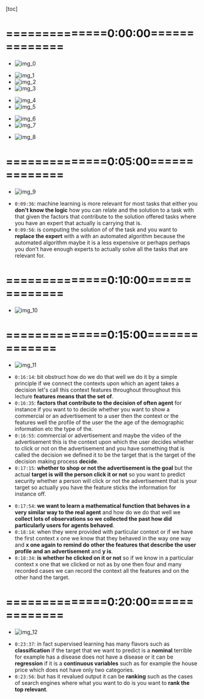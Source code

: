 <!-- /home/areo/Videos/Machine_Learning/01._Introduction_-_part_1.MP4 -->
<!-- /home/areo/.config/mpv/mpv.conf -->
[toc]
# ==============0:00:00==============
- ![img_0](./_01._Introduction_-_part_1_imgs/0:00:01_0.png)
<!-- - `0:00:02`: hi guys and welcome to the very first video of the lectures that will accompany you throughout the machine learning lecture today we're going to introduce you to the topic of machine learning and throughout today's features we are going to cover that. -->
<!-- - `0:00:20`: concepts of machine learning at the beginning and then afterwards familiarize you with supervised learning and as a third step we are going to provide a probabilistic interpretation of the supervised learning task and then move on with describing the design cycles that typically you have to do in order to. -->
<!-- - `0:00:40`: to apply machine learning last but not least we are going to provide some simple non-parametric models that will provide a smooth introduction to some real machine learning methods so without much ado let us start with the concepts what. -->
<!-- - `0:01:00`: his mission and so many of you already might have heard of machine learning from the use from your friends maybe you'll have already worked with some machine learning tools or maybe implemented assumption learning methods in the past and you already perhaps know that machine learning is a subfield of art. -->
<!-- - `0:01:20`: efficient intelligence and in essence machine learning is a way to make machines am able to learn to approximately solve a task so what we are going to do is we've tried to solve tasks in an approximate not exact way and we're doing that. -->
- ![img_1](./_01._Introduction_-_part_1_imgs/0:01:20_1.png)
- ![img_2](./_01._Introduction_-_part_1_imgs/0:01:30_2.png)
- ![img_3](./_01._Introduction_-_part_1_imgs/0:01:39_3.png)
<!-- - `0:01:40`: that by recording lots of data and trying to learn from this data in other words we use pastoral curious just of past instances and given solutions so if we have a task that we need to solve we record data off of how it was solved in the past and we make use of this data in a way that. -->
- ![img_4](./_01._Introduction_-_part_1_imgs/0:01:49_4.png)
- ![img_5](./_01._Introduction_-_part_1_imgs/0:01:58_5.png)
<!-- - `0:02:01`: we are trying to learn algorithms that propose some solutions in the same way that the recorded solutions were given and we are trying to maximize the quality of thus approximating solutions sought to give you a very simple explanation and assume that. -->
- ![img_6](./_01._Introduction_-_part_1_imgs/0:02:08_6.png)
- ![img_7](./_01._Introduction_-_part_1_imgs/0:02:17_7.png)
<!-- - `0:02:21`: you would like to offer some advertisement to the users of an online website yet fought for the sake of of the example assume that you either the developer or the main id person behind. -->
<!-- - `0:02:35`: a website that has to offer advertisements and your you have the task of deciding which advertisements to give to a user and you measure the success of your decision by whether the user clicks on the advertisement or not. -->
<!-- - `0:02:52`: so what the solution here is is the fact that you have provided an advertisement that the user clicked and a bad solution is that you have provided an advertisement that the user did not click so if you have does a taunt. -->
<!-- - `0:03:12`: off off with a different user profiles and different advertisements that were shown to them and also recorded whether they have clicked on not then you can you can train an algorithm or a method that is able to learn whether a user has. -->
- ![img_8](./_01._Introduction_-_part_1_imgs/0:03:31_8.png)
<!-- - `0:03:32`: a likelihood to click on an advertisement or not and such metals that you are going to train or optimize is going to make use of the previously recorded user experience that is what we call task instance saw an instance of a user provide an advertisement and. -->
<!-- - `0:03:52`: the fact where they clicked it or not you are trying to learn a model that approximates the behavior of users and why do we need to do that we need to do that because in the future we might decide for a new user and for a new advertisement what is the likelihood that he is going to click on it. -->
<!-- - `0:04:13`: because that's how you make revenue and in fact machine learning is the art of of creating algorithms and metals that learn from data for example on. -->
<!-- - `0:04:24`: on face recognition but there are much more examples of machine learning that are currently being used basically it is everywhere from speech recognition to language translation it is being used in in in most of your daily lives for example when you translate some text from english to try. -->
<!-- - `0:04:45`: german and vice versa there are some machine learning models there that contact at natural language processing tasks and it has been used extensively on search engines in what we call learning to rank so you'll learn how to rank the top relevant websites and that you do by having. -->
# ==============0:05:00==============
- ![img_9](./_01._Introduction_-_part_1_imgs/0:05:00_9.png)
<!-- - `0:05:05`: particular task instances that is whether a person clicked on some websites when he searched for a particular keyword in the past and you want to optimize the top recommended websites search engine in a way that they align with what people have kicked in the past so you're trying to approach. -->
<!-- - `0:05:25`: ksi made the solutions that people have given in the past because we believe that that is relevant and the same goes for product recommendation if you are websites such as for instance amazon you want to recommend products where you predict or estimate that the user has a high. -->
<!-- - `0:05:45`: high chance of actually purchasing those products and you do that by having collected data on a previous user's previous products and the fact whether a user purchased that product or not but machine learning has even further interesting applications. -->
<!-- - `0:06:06`: such as weather forecast or biometric very verification which is quite diverse it's taught from face recognition fingerprint recognition gait recognition so you likely are using fake a fingerprint recognition on a daily basis on your smartphones and every time. -->
<!-- - `0:06:26`: you are using that there is a machine learning method behind the scenes that actually predicts the likelihood of the fingerprint being you and how does it do that if you remember when you set up your phone you provided some example fingerprints those are the tusk instances that i mentioned the machine learning model learns from those examples. -->
<!-- - `0:06:46`: it knows that those fingerprints were yours it has also other examples of fingerprints that were not yours and then it tries to classify a fingerprint into being you or not by making use of the previously recorded fingerprints on the other hand everytime you open. -->
<!-- - `0:07:06`: and at your email account likely there would be multiple spam emails that that are being sent to you but you don't see all of them and that majority of the spam emails are being filtered by machine learning algorithms that decide whether an email is spam or not and. -->
<!-- - `0:07:26`: this machine learning algorithms are being trained on previously collected spam emails and also normally maize and the algorithm tries then to predict whether an email spam or not by actually learning to correctly predict spam emails from wants that. -->
<!-- - `0:07:46`: explicitly don't expand in the past and most importantly nowadays computer vision is a main application domain for machine learning in the application areas such as automated to driving such as face recognition which relates to. -->
<!-- - `0:08:06`: biometric verification as such as scene understanding that image segmentation recognition of tumors from from scanned images so so forth it is quite a very large array of of potential application domains where machine. -->
<!-- - `0:08:26`: learning is being applied and the thousands of other applications that that could have been mentioned at many of those help humans in their daily lives and others helped the economy so it is fairly safe to say that machine learning is one of the most. -->
<!-- - `0:08:47`: important research fields nowadays nowadays and i could play the most successful approach to solving ai and for this reason you should consider it as as an investment for your profile to be able to understand the base. -->
<!-- - `0:09:07`: basics that we are offering in this course. -->
<!-- - `0:09:10`: great how can one perceive machine learning well you can understand of it as a way to solve tasks. -->
<!-- - `0:09:20`: there are multiple ways to solve tasks and some of them don't require machine learning for example if you want to sum up to two numbers math three plus five you don't need collected data for that because you know the logic of of of summation. -->
- `0:09:36`: machine learning is more relevant for most tasks that either you **don't know the logic** how you can relate and the solution to a task with that given the factors that contribute to the solution offered tasks where you have an expert that actually is carrying that is.
- `0:09:56`: is computing the solution of of the task and you want to **replace the expert** with a with an automated algorithm because the automated algorithm maybe it is a less expensive or perhaps perhaps you don't have enough experts to actually solve all the tasks that are relevant for.
# ==============0:10:00==============
- ![img_10](./_01._Introduction_-_part_1_imgs/0:10:00_10.png)
<!-- - `0:10:17`: patient told me so what really are we referring to with tusks when we say a tusk we made an age related it can be a human being it can be. -->
<!-- - `0:10:30`: software it can be a maybe a robot it can be a factory machine saw this agent. -->
<!-- - `0:10:39`: given a particular context for instance if it is a doctor the context is where you're receiving your patient that is your context and that patient has some lab results of the blood pressure the the values of off the other metabolize in his body so you need to take complex. -->
<!-- - `0:10:59`: decision given this data this profile of your actual context and the decision can be parishioners to diagnose whether that particular patient has a disease. -->
<!-- - `0:11:12`: and of course that is not enough to define a task because you have to link your decision to some quality criteria you have to make sure that your diagnosis is correct so to sum up your task involves a real agent context. -->
<!-- - `0:11:29`: taking a decision and achieving a goal and machine learning tries to emulate his principles he tries to replace agents with with computer algorithms that tried to take complex decisions in order to maximize some quality goals. -->
<!-- - `0:11:49`: by making use of some context and the context in the case of machine learning algorithms is data. -->
<!-- - `0:11:57`: i saw summing up machine learning we can say that it focuses on approximating solving tasks by learning from the past decisions of real agent and the outcomes in the case of the doctor the past decisions is where you have a database of patient cases you have the lab results and how dr. -->
<!-- - `0:12:17`: diagnose them this is the data from which you learn how to relate patient lab results to a particular disease if you collect lots of patient patient cases and lots of diagnosis given by some doctors then you can try to learn how did the doctor be. -->
<!-- - `0:12:37`: late and the results that he saw about a patient's case to the diagnosis and we wanted to learn the method that automatically tries to learn the logic of relating the patient profiles to a disease. -->
<!-- - `0:12:53`: so what we are trying to do is we try to mimic an agent's behavior so we learn to diagnose the patient's cases in the same way as the doctors did and in essence this way of looking into machine learning as a tusk solver is quite university if you think about it we as. -->
<!-- - `0:13:13`: humans we structure our lives in a way that we solve tasks basically every second of our life at our tasks can be even when we sleep the body has to decide whether it needs to regulate the body temperature it needs whether it needs to to decide whether to increase briefing god. -->
<!-- - `0:13:33`: chris briefing it needs to maybe decide whether to wake you up if you feel too cold and when you wake up in the morning and it decides whether what what should you should do first in the morning saw a human agent solve tasks we did not mention with respect to what it's all such tasks and that is of key. -->
<!-- - `0:13:53`: was quite complex in the case of human beings because well of course you want the the body solve those tasks your body solves the tasks in order to keep your life to maximize energy etc but you as a human being have very complex tasks all you want to you want to be sucks. -->
<!-- - `0:14:13`: zestful at your job you want to be successful at your study etc but in essence there is some common goal that you want to do and in order to achieve them you'll take some decisions so human beings take decisions all the time to achieve some goals and that means all the time they are solving tasks. -->
<!-- - `0:14:34`: now the magic of machine learning is that if i have lots of data about that particular context of an agent for instance a human being and how he reacted what actions and decisions he did in order to achieve those goals i can try to mimic i can try to learn some. -->
<!-- - `0:14:54`: some logic on how that particular agent operates and i can try to replace him with an accurate and that does not have to only only be a human being it can be for example well it can be a machine yup if you're if you have a factory and you have some engine. -->
# ==============0:15:00==============
- ![img_11](./_01._Introduction_-_part_1_imgs/0:15:00_11.png)
<!-- - `0:15:14`: that that works all day and produces some sensors sensor logs started because of temperature humidity maybe the vibration of the engine and time time after time it fails so you have the data of the context meaning you have the the temperature and the vibration of the engine and us. -->
<!-- - `0:15:34`: also some decision making to do that the operator of of the factory dust that is well i need to stop the engine because it is going to fail and if you record all those cases of the of the factory engine failing in the past then you can learn an algorithm that automatically predicts when will the. -->
<!-- - `0:15:54`: ancient fail and perhaps take some measures ahead of time and replace the human operator that that works in the engine so in essence what we are trying to do is we emulate agents in solving their tusks well that's move a step more concrete map so far thinks i need to. -->
- `0:16:14`: bit obstruct how do we do that well we do it by a simple principle if we connect the contexts upon which an agent takes a decision let's call this context features throughout throughout this lecture **features means that the set of**.
- `0:16:35`: **factors that contribute to the decision of often agent** for instance if you want to to decide whether you want to show a commercial or an advertisement to a user then the context or the features well the profile of the user the the age of the demographic information etc the type of the.
- `0:16:55`: commercial or advertisement and maybe the video of the advertisement this is the context upon which the user decides whether to click or not on the advertisement and you have something that is called the decision we defined it to be the target that is the target of the decision making process **decide**.
- `0:17:15`: **whether to shop or not the advertisement is the goal** but the actual **target is will the person click it or not** so you want to predict security whether a person will click or not the advertisement that is your target so actually you have the feature sticks the information for instance off.
<!-- - `0:17:35`: video and the user profile then you have an agent that is the behavior of of a user and then you have a target where the clicks that the advertisement or not now what machine learning does is replacing this blue circle by mathematical function. -->
- `0:17:54`: **we want to learn a mathematical function that behaves in a very similar way to the real agent** and how do we do that well we **collect lots of observations so we collected the past how did particularly users for agents behaved**.
- `0:18:14`: when they were provided with particular context or if we have the first context x one we know that they behaved in the way one way and **x one again to remind do other the features that describe the user profile and an advertisement** and **y is**.
- `0:18:34`: **is whether he clicked on it or not** so if we know in a particular context x one that we clicked or not as by one then four and many recorded cases we can record the context all the features and on the other hand the target.
<!-- - `0:18:50`: and and in this case can be large can be millions of examples it can be billions of examples that the more data you have typically the better the quality of your decision will be if you replace the agent with an algorithm and the crucial part here is that our criteria for learning is that. -->
<!-- - `0:19:10`: at this function f that replaces an agent should replace it in a way that the output of f if we provide x matches the y that we have collected data. -->
<!-- - `0:19:23`: so if we provide the context as an input to this mathematical function f it should output the same value as in the data that we have collected in other words it should solve the task in the same way as the task instances that we have collected so in a very high level so. -->
<!-- - `0:19:43`: since this is what machine learning does replacing real agents functions in a way that it can correctly predict the target for the recorded instances saw we are going to call as an instance all the recorded cases of. -->
# ==============0:20:00==============
- ![img_12](./_01._Introduction_-_part_1_imgs/0:20:00_12.png)
<!-- - `0:20:04`: off of the list of features and targets saw and can be and patients in your data base x can be patiently formation y can be how how they were diagnosed for a disease or x can be for instance up. -->
<!-- - `0:20:22`: and a user profile and a feature profile and y can be whether the user click the video or not and in many other applications x can be an image why can be whether it's you or not. -->
<!-- - `0:20:35`: x can be a fingerprint and y can be again whether it's you or not. -->
<!-- - `0:20:40`: ix can be for example a tweet message and y can be whether it is a hate speech or not if you want to learn an algorithm that detects hate speech. -->
<!-- - `0:20:50`: and on the other hand ix can be for instance characteristics of your house the square meter can be how many room cities that it can be some other characteristic of the of the house such as the area of the city where it is located and y can be the price if you want to predict the price of a house. -->
<!-- - `0:21:10`: house for instance if you work from some real estate website that needs to make some approached approximation for for the price of a house salt there are many cases how you can model tasks as machine learning and the way to replace agents with real functions. -->
<!-- - `0:21:30`: is to actually model them in a way that for the past record it up. -->
<!-- - `0:21:38`: features and targets your function f when given a feature oppose the same target. -->
<!-- - `0:21:46`: and the hope is that if it can correctly model the past data then it will work good for future date meaning if you receive a new x and you don't know why for example it is your patient and you don't know whether he has a disease or not in that case then. -->
<!-- - `0:22:06`: when you use the function f and not the real agent anymore you don't need the agent anymore because now you haven't mathematical approximation to that agent the mathematical approximation is cheaper abts as accurate as the real agent and it is definitely more scalable so you can run f on a smartphone but for. -->
<!-- - `0:22:26`: original security is a complex disease then you have very few medical experts so the benefit of replacing agents with mathematical functions is huge and the principle to do it is to collect lots of data about the features and the targets of previous instances of the task and training this mathematics. -->
<!-- - `0:22:46`: function in a way that it outputs the same values as a collected target when inputted the collected features. -->
<!-- - `0:22:56`: great that was actually half of the story machine learning is not just about that to be honest that was what we called supervised learning that is the case where we have a target which is typically given by an expert scientist either diseases annotated by by a doctor in the. -->
<!-- - `0:23:16`: the sense that fought for this patient he had no taste wherever the disease was present or not all we have data where users have clicked on an advertisement so it's always the ground truth so the the the knowledge comes from an expert in an explicit way that is what recalls supervised learned. -->
- `0:23:37`: in fact supervised learning has many flavors such as **classification** if the target that we want to predict is a **nominal** terrible for example has a disease does not have a disease or it can be **regression** if it is a **continuous variables** such as for example the house price which does not have only two categories.
- `0:23:56`: but has it revalued output it can be **ranking** such as the cases of search engines where what you want to do is you want to **rank the top relevant**.
<!-- - `0:24:09`: websites and in fact supervised learning will really represent the lion's share of this course most of the weeks we are going to discuss and cover supervised learning algorithms nevertheless there is a second stream of of mission done research which is. -->
<!-- - `0:24:29`: unsupervised learning and it relates to the cases where the target contains no explicit label or context features for instance let's assume you are the manager of deutsche bahn and you you have now a new railroad and maybe a new technology. -->
<!-- - `0:24:50`: so you have a faster train that goes much faster than the carrot trains and you want to make sure that the electronics inside the tray will not make the train crash it is being controlled by complex electronics so you want some safety systems to make sure that it doesn't malfunction. -->
